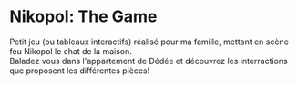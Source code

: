 # Nikopol: The Game
Petit jeu (ou tableaux interactifs) réalisé pour ma famille, mettant en scène feu Nikopol le chat de la maison.  
Baladez vous dans l'appartement de Dédée et découvrez les interractions que proposent les différentes pièces!
